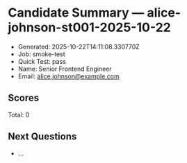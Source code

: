 # Candidate Summary — alice-johnson-st001-2025-10-22

- Generated: 2025-10-22T14:11:08.330770Z
- Job: smoke-test
- Quick Test: pass
- Name: Senior Frontend Engineer
- Email: alice.johnson@example.com

## Scores
Total: 0

## Next Questions
- …